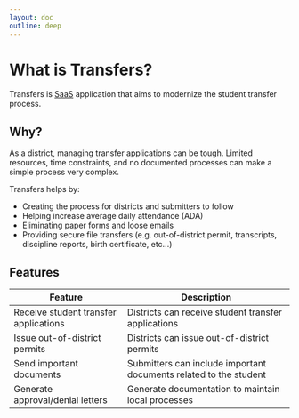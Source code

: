 ```yaml
---
layout: doc
outline: deep
---
```


# What is Transfers?

Transfers is [SaaS](https://www.cloudflare.com/learning/cloud/what-is-saas/) application that aims to modernize the student transfer process.

## Why?

As a district, managing transfer applications can be tough. Limited resources, time constraints, and no documented processes can make a simple process very complex.

Transfers helps by:

- Creating the process for  districts and submitters to follow
- Helping increase average daily attendance (ADA)
- Eliminating paper forms and loose emails
- Providing secure file transfers (e.g. out-of-district permit, transcripts, discipline reports, birth certificate, etc...)

## Features

| Feature                               | Description                                                       |
|---------------------------------------|-------------------------------------------------------------------|
| Receive student transfer applications | Districts can receive student transfer applications               |
| Issue out-of-district permits         | Districts can issue out-of-district permits                       |
| Send important documents              | Submitters can include important documents related to the student |
| Generate approval/denial letters      | Generate documentation to maintain local processes                |



